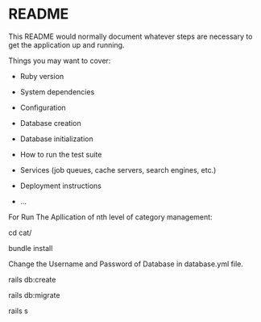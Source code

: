 # README

This README would normally document whatever steps are necessary to get the
application up and running.

Things you may want to cover:

* Ruby version

* System dependencies

* Configuration

* Database creation

* Database initialization

* How to run the test suite

* Services (job queues, cache servers, search engines, etc.)

* Deployment instructions

* ...

For Run The Apllication of nth level of category management:

cd cat/

bundle install

Change the Username and Password of Database in database.yml file.

rails db:create

rails db:migrate

rails s